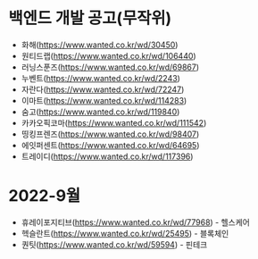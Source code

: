 # 백엔드 개발 공고(무작위) 
* 화해(https://www.wanted.co.kr/wd/30450)
* 원티드랩(https://www.wanted.co.kr/wd/106440)
* 러닝스푼즈(https://www.wanted.co.kr/wd/69867)
* 누벤트(https://www.wanted.co.kr/wd/2243)
* 자란다(https://www.wanted.co.kr/wd/72247)
* 이마트(https://www.wanted.co.kr/wd/114283)
* 숨고(https://www.wanted.co.kr/wd/119840)
* 카카오픽코마(https://www.wanted.co.kr/wd/111542)
* 띵킹프렌즈(https://www.wanted.co.kr/wd/98407)
* 에잇퍼센트(https://www.wanted.co.kr/wd/64695)
* 트레이디(https://www.wanted.co.kr/wd/117396)

# 2022-9월
* 휴레이포지티브(https://www.wanted.co.kr/wd/77968) - 헬스케어
* 헥슬란트(https://www.wanted.co.kr/wd/25495) - 블록체인 
* 퀀팃(https://www.wanted.co.kr/wd/59594) - 핀테크